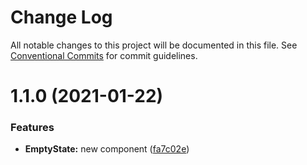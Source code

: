 # Change Log

All notable changes to this project will be documented in this file.
See [Conventional Commits](https://conventionalcommits.org) for commit guidelines.

# 1.1.0 (2021-01-22)


### Features

* **EmptyState:** new component ([fa7c02e](https://github.com/GetTerminus/terminus-oss/commit/fa7c02ecf3e8a2afddf32c6bb9062dd017a19827))
